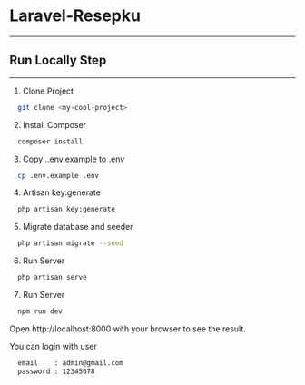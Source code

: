 # Laravel-Resepku

---

## Run Locally Step

---

1. Clone Project

```bash
  git clone <my-cool-project>
```

2. Install Composer

```bash
  composer install
```

3. Copy ..env.example  to .env

```bash
  cp .env.example .env
```

4. Artisan key:generate

```bash
  php artisan key:generate
```

5. Migrate database and seeder

```bash
  php artisan migrate --seed
```

6. Run Server

```bash
  php artisan serve
```

7. Run Server

```bash
  npm run dev
```

Open http://localhost:8000 with your browser to see the result.

You can login with user

```bash
  email    : admin@gmail.com
  password : 12345678
```
